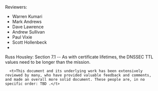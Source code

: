 Reviewers:
- Warren Kumari
- Mark Andrews
- Dave Lawrence
- Andrew Sullivan
- Paul Vixie
- Scott Hollenbeck
- 

Russ Housley:
 Section 7.1 -- As with certificate lifetimes, the DNSSEC TTL values need to be longer than the mission.


      <t>This document and its underlying work has been extensively reviewed by many, who have provided valuable feedback and comments, and made an overall more solid document. These people are, in no specific order: TBD .</t>
